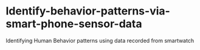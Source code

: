# Identify-behavior-patterns-via-smart-phone-sensor-data
Identifying Human Behavior patterns using data recorded from smartwatch
